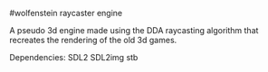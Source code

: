 #wolfenstein raycaster engine

A pseudo 3d engine made using the DDA raycasting algorithm that recreates the rendering of the old 3d games. 

Dependencies:
SDL2
SDL2img
stb
